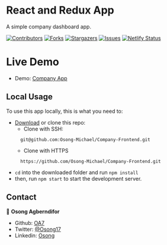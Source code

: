 # React and Redux App

A simple company dashboard app.

[![Contributors][contributors-shield]][contributors-url]
[![Forks][forks-shield]][forks-url]
[![Stargazers][stars-shield]][stars-url]
[![Issues][issues-shield]][issues-url]
[![Netlify Status](https://api.netlify.com/api/v1/badges/2ba6f672-7f3c-4591-879d-ddc3caea83a1/deploy-status)](https://app.netlify.com/sites/oa7-company/deploys)


# Live Demo 
- Demo: [Company App](https://oa7-company.netlify.app/)

## Local Usage

To use this app locally, this is what you need to:

- [Download](https://github.com/Osong-Michael/Company-Frontend/archive/master.zip) or clone this repo:
  - Clone with SSH:
  ```
    git@github.com:Osong-Michael/Company-Frontend.git
  ```
  - Clone with HTTPS
  ```
    https://github.com/Osong-Michael/Company-Frontend.git
  ```
- `cd` into the downloaded folder and run `npm install`
- then, run `npm start` to start the development server.

<!-- CONTACT -->

## Contact

👤 **Osong Agberndifor**

- Github: [OA7](https://github.com/OA7)
- Twitter: [@Osong17](https://twitter.com/Osong17)
- Linkedin: [Osong](https://linkedin.com/osong-agberndifor)



[contributors-shield]: https://img.shields.io/github/contributors/Osong-Michael/Company-Frontend.svg?style=flat-square
[contributors-url]: https://github.com/Osong-Michael/Company-Frontend/graphs/contributors
[forks-shield]: https://img.shields.io/github/forks/Osong-Michael/Company-Frontend.svg?style=flat-square
[forks-url]: https://github.com/Osong-Michael/Company-Frontend/network/members
[stars-shield]: https://img.shields.io/github/stars/Osong-Michael/Company-Frontend.svg?style=flat-square
[stars-url]: https://github.com/Osong-Michael/Company-Frontend/stargazers
[issues-shield]: https://img.shields.io/github/issues/Osong-Michael/Company-Frontend.svg?style=flat-square
[issues-url]: https://github.com/Osong-Michael/Company-Frontend/issues